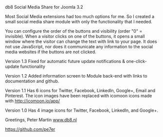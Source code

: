 db8 Social Media Share for Joomla 3.2

Most Social Media extensions had too much options for me. 
So I created a small social media share module with only the functionality that I needed.

You can configure the order of the buttons and visibility (order "0" = invisible). When a visitor clicks on one of the buttons, it opens a small window where the visitor can change the text with link to your page. It does not use JavaScript, nor does it communicate any information to the social media websites if the buttons are not clicked.

Version 1.3
Fixed <updateserver> for automatic future update notifications & one-click-update functionality

Version 1.2 
Added information screen to Module back-end with links to documentation and github.

Version 1.1 
Has 6 icons for Twitter, Facebook, LinkedIn, Google+, Email and Pinterest.
The icon images have been replaced with icomoon icons made with http://icomoon.io/app/

Version 1.0
Has 4 image icons for Twitter, Facebook, LinkedIn, and Google+.


Greetings,
Peter Martin
www.db8.nl

https://github.com/pe7er
